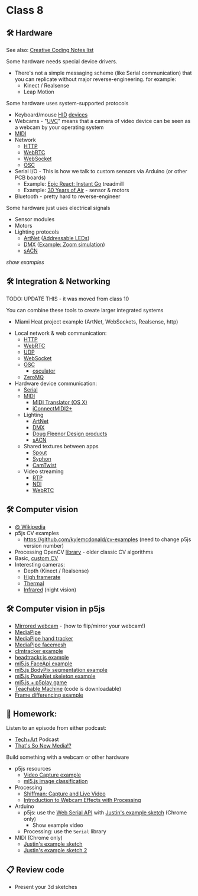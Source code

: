 # Class 8

## 🛠️ Hardware

See also: [Creative Coding Notes list](https://github.com/cacheflowe/creative-coding-notes#physical-computing)

Some hardware needs special device drivers. 

* There's not a simple messaging scheme (like Serial communication) that you can replicate without major reverse-engineering. for example:
  * Kinect / Realsense
  * Leap Motion

Some hardware uses system-supported protocols

* Keyboard/mouse [HID](https://en.wikipedia.org/wiki/Human_interface_device) [devices](https://xkeys.com/xkeys.html)
* Webcams - "[UVC](https://en.wikipedia.org/wiki/USB_video_device_class)" means that a camera of video device can be seen as a webcam by your operating system
* [MIDI](http://en.wikipedia.org/wiki/MIDI)
* Network
  - [HTTP](https://medium.com/@jen_strong/the-request-response-cycle-of-the-web-1b7e206e9047)
  - [WebRTC](https://webrtc.github.io/samples/)
  - [WebSocket](http://en.wikipedia.org/wiki/WebSocket)
  - [OSC](http://en.wikipedia.org/wiki/Open_Sound_Control)
* Serial I/O - This is how we talk to custom sensors via Arduino (or other PCB boards)
  * Example: [Epic React: Instant Go](https://cacheflowe.com/code/installation/epic-react-instant-go) treadmill
  * Example: [30 Years of Air](https://cacheflowe.com/code/installation/nike-soho-air-max-screens) - sensor & motors
* Bluetooth - pretty hard to reverse-engineer

Some hardware just uses electrical signals

* Sensor modules
* Motors
* Lighting protocols
  - [ArtNet](https://en.wikipedia.org/wiki/Art-Net) ([Addressable LEDs](https://cacheflowe.com/code/lab/artnet-+-processing))
  - [DMX](https://en.wikipedia.org/wiki/DMX512) ([Example: Zoom simulation](https://cacheflowe.com/code/installation/zoom-centrifuge))
  - [sACN](https://www.lightjams.com/sacn.html)

*show examples*


## 🛠️ Integration & Networking

TODO: UPDATE THIS - it was moved from class 10

You can combine these tools to create larger integrated systems 
  - Miami Heat project example (ArtNet, WebSockets, Realsense, http)

* Local network & web communication:
  * [HTTP](https://medium.com/@jen_strong/the-request-response-cycle-of-the-web-1b7e206e9047)
  * [WebRTC](https://webrtc.github.io/samples/)
  * [UDP](https://www.cloudflare.com/learning/ddos/glossary/user-datagram-protocol-udp/)
  * [WebSocket](http://en.wikipedia.org/wiki/WebSocket)
  * [OSC](http://en.wikipedia.org/wiki/Open_Sound_Control)
    * [osculator](https://osculator.net/)
  * [ZeroMQ](http://zeromq.org)
* Hardware device communication:
  * [Serial](https://editor.p5js.org/cacheflowe/sketches/F7GG8vuEy)
  * [MIDI](http://en.wikipedia.org/wiki/MIDI)
    * [MIDI Translator (OS X)](https://www.bome.com/products/miditranslator)
    * [iConnectMIDI2+](https://www.iconnectivity.com/products/midi/iconnectmidi2plus)
  * Lighting
    * [ArtNet](https://en.wikipedia.org/wiki/Art-Net)
    * [DMX](https://en.wikipedia.org/wiki/DMX512)
    * [Doug Fleenor Design products](http://www.dfd.com/index.html)
    * [sACN](https://www.lightjams.com/sacn.html)
  * Shared textures between apps
    * [Spout](http://spout.zeal.co/)
    * [Syphon](http://www.syphon.v002.info/)
    * [CamTwist](http://camtwiststudio.com/)
  * Video streaming
    * [RTP](https://en.wikipedia.org/wiki/Real-time_Transport_Protocol)
    * [NDI](https://www.ndi.tv/)
    * [WebRTC](https://webrtc.org/)


## 🛠️ Computer vision

* [@ Wikipedia](https://en.wikipedia.org/wiki/Computer_vision)
* p5js CV examples
  * https://github.com/kylemcdonald/cv-examples (need to change p5js version number)
* Processing OpenCV [library](https://github.com/atduskgreg/opencv-processing) - older classic CV algorithms
* Basic, [custom CV](https://cacheflowe.com/code/lab/webcam-experiments)
* Interesting cameras:
  * Depth (Kinect / Realsense)
  * [High framerate](https://www.edgertronic.com/)
  * [Thermal](https://groupgets.com/manufacturers/getlab/products/purethermal-2-flir-lepton-smart-i-o-module)
  * [Infrared](https://www.amazon.com/SVPRO-Outdoor-Waterproof-Surveillance-Android/dp/B07C2RL8PB/) (night vision)

## 🛠️ Computer vision in p5js

* [Mirrored webcam](https://editor.p5js.org/cacheflowe/sketches/zLpJ56Gi2) - (how to flip/mirror your webcam!)
* [MediaPipe](https://editor.p5js.org/golan/sketches/0yyu6uEwM)
* [MediaPipe hand tracker](https://editor.p5js.org/lingdong/sketches/1viPqbRMv)
* [MediaPipe facemesh](https://editor.p5js.org/lingdong/sketches/ef6FB-uNq)
* [clmtracker example](https://editor.p5js.org/cacheflowe/sketches/k5331wdu7)
* [headtrackr.js example](https://editor.p5js.org/cacheflowe/sketches/8kel7wkpp)
* [ml5.js FaceApi example](https://editor.p5js.org/ml5/sketches/FaceApi_Video_Landmarks)
* [ml5.js BodyPix segmentation example](https://editor.p5js.org/cacheflowe/sketches/ezqWo10Ye)
* [ml5.js PoseNet skeleton example](https://editor.p5js.org/codingtrain/sketches/ULA97pJXR)
* [ml5.js + p5play game](https://editor.p5js.org/StevesMakerspace/sketches/RLGFfn2pt)
* [Teachable Machine](https://teachablemachine.withgoogle.com/) (code is downloadable)
* [Frame differencing example](https://editor.p5js.org/cacheflowe/sketches/NfXQSVwNmG)

## 📝 Homework:

Listen to an episode from either podcast:
* [Tech+Art](https://podcasts.apple.com/ca/podcast/tech-art/id1480019037) Podcast
* [That's So New Media!?](https://open.spotify.com/show/7MXw99WToC4MbZHwAlaFzB?si=UggW_cRMTwmZKVWeVAfsjw&nd=1)

Build something with a webcam or other hardware

* p5js resources
  * [Video Capture example](https://p5js.org/examples/dom-video-capture.html)
  * [ml5.js image classification](https://www.youtube.com/watch?v=D9BoBSkLvFo&vl=en)
* Processing
  * [Shiffman: Capture and Live Video](https://www.youtube.com/watch?v=WH31daSj4nc)
  * [Introduction to Webcam Effects with Processing](https://www.youtube.com/watch?v=6pGEk2dQnss)
* Arduino
  * p5js: use the [Web Serial API](https://web.dev/serial/) with [Justin's example sketch](https://editor.p5js.org/cacheflowe/sketches/F7GG8vuEy) (Chrome only)
    * Show example video
  * Processing: use the `Serial` library
* MIDI (Chrome only)
  * [Justin's example sketch](https://editor.p5js.org/cacheflowe/sketches/xuGYeJnZY)
  * [Justin's example sketch 2](https://editor.p5js.org/cacheflowe/sketches/iFMtaetat)

## 📋 Review code

* Present your 3d sketches

